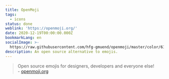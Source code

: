 ```yaml
---
title: OpenMoji
tags:
  - icons
status: done
weblink: 'https://openmoji.org/'
date: 2020-12-19T00:00:00.000Z
bookmarkLang: en
socialImage: >-
  https://raw.githubusercontent.com/hfg-gmuend/openmoji/master/color/618x618/1F64B.png
description: An open source alternative to emojis.
---
```

<blockquote>Open source emojis for designers, developers and everyone else!<footer>- <a href="https://openmoji.org/">openmoji.org</a></footer></blockquote>
